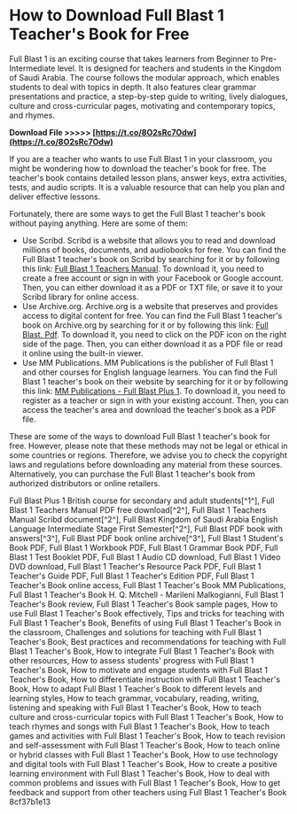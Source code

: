 # How to Download Full Blast 1 Teacher's Book for Free
 
Full Blast 1 is an exciting course that takes learners from Beginner to Pre-Intermediate level. It is designed for teachers and students in the Kingdom of Saudi Arabia. The course follows the modular approach, which enables students to deal with topics in depth. It also features clear grammar presentations and practice, a step-by-step guide to writing, lively dialogues, culture and cross-curricular pages, motivating and contemporary topics, and rhymes.
 
**Download File &gt;&gt;&gt;&gt;&gt; [https://t.co/8O2sRc7Odw](https://t.co/8O2sRc7Odw)**


 
If you are a teacher who wants to use Full Blast 1 in your classroom, you might be wondering how to download the teacher's book for free. The teacher's book contains detailed lesson plans, answer keys, extra activities, tests, and audio scripts. It is a valuable resource that can help you plan and deliver effective lessons.
 
Fortunately, there are some ways to get the Full Blast 1 teacher's book without paying anything. Here are some of them:
 
- Use Scribd. Scribd is a website that allows you to read and download millions of books, documents, and audiobooks for free. You can find the Full Blast 1 teacher's book on Scribd by searching for it or by following this link: [Full Blast 1 Teachers Manual](https://www.scribd.com/document/535298063/Full-Blast-1-Teachers-Manual). To download it, you need to create a free account or sign in with your Facebook or Google account. Then, you can either download it as a PDF or TXT file, or save it to your Scribd library for online access.
- Use Archive.org. Archive.org is a website that preserves and provides access to digital content for free. You can find the Full Blast 1 teacher's book on Archive.org by searching for it or by following this link: [Full Blast. Pdf](https://archive.org/details/FullBlast.Pdf). To download it, you need to click on the PDF icon on the right side of the page. Then, you can either download it as a PDF file or read it online using the built-in viewer.
- Use MM Publications. MM Publications is the publisher of Full Blast 1 and other courses for English language learners. You can find the Full Blast 1 teacher's book on their website by searching for it or by following this link: [MM Publications - Full Blast Plus 1](https://www.mmpublications.com/n/Secondary-and-Adult-Courses/Full-Blast-Plus-British/Full-Blast-Plus-1-British). To download it, you need to register as a teacher or sign in with your existing account. Then, you can access the teacher's area and download the teacher's book as a PDF file.

These are some of the ways to download Full Blast 1 teacher's book for free. However, please note that these methods may not be legal or ethical in some countries or regions. Therefore, we advise you to check the copyright laws and regulations before downloading any material from these sources. Alternatively, you can purchase the Full Blast 1 teacher's book from authorized distributors or online retailers.
 
Full Blast Plus 1 British course for secondary and adult students[^1^],  Full Blast 1 Teachers Manual PDF free download[^2^],  Full Blast 1 Teachers Manual Scribd document[^2^],  Full Blast Kingdom of Saudi Arabia English Language Intermediate Stage First Semester[^2^],  Full Blast PDF book with answers[^3^],  Full Blast PDF book online archive[^3^],  Full Blast 1 Student's Book PDF,  Full Blast 1 Workbook PDF,  Full Blast 1 Grammar Book PDF,  Full Blast 1 Test Booklet PDF,  Full Blast 1 Audio CD download,  Full Blast 1 Video DVD download,  Full Blast 1 Teacher's Resource Pack PDF,  Full Blast 1 Teacher's Guide PDF,  Full Blast 1 Teacher's Edition PDF,  Full Blast 1 Teacher's Book online access,  Full Blast 1 Teacher's Book MM Publications,  Full Blast 1 Teacher's Book H. Q. Mitchell - Marileni Malkogianni,  Full Blast 1 Teacher's Book review,  Full Blast 1 Teacher's Book sample pages,  How to use Full Blast 1 Teacher's Book effectively,  Tips and tricks for teaching with Full Blast 1 Teacher's Book,  Benefits of using Full Blast 1 Teacher's Book in the classroom,  Challenges and solutions for teaching with Full Blast 1 Teacher's Book,  Best practices and recommendations for teaching with Full Blast 1 Teacher's Book,  How to integrate Full Blast 1 Teacher's Book with other resources,  How to assess students' progress with Full Blast 1 Teacher's Book,  How to motivate and engage students with Full Blast 1 Teacher's Book,  How to differentiate instruction with Full Blast 1 Teacher's Book,  How to adapt Full Blast 1 Teacher's Book to different levels and learning styles,  How to teach grammar, vocabulary, reading, writing, listening and speaking with Full Blast 1 Teacher's Book,  How to teach culture and cross-curricular topics with Full Blast 1 Teacher's Book,  How to teach rhymes and songs with Full Blast 1 Teacher's Book,  How to teach games and activities with Full Blast 1 Teacher's Book,  How to teach revision and self-assessment with Full Blast 1 Teacher's Book,  How to teach online or hybrid classes with Full Blast 1 Teacher's Book,  How to use technology and digital tools with Full Blast 1 Teacher's Book,  How to create a positive learning environment with Full Blast 1 Teacher's Book,  How to deal with common problems and issues with Full Blast 1 Teacher's Book,  How to get feedback and support from other teachers using Full Blast 1 Teacher's Book
 8cf37b1e13
 
